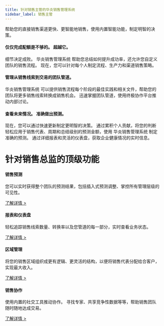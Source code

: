 ```yaml
---
title: 针对销售主管的华炎销售管理系统
sidebar_label: 销售主管
---
```


帮助您的直接销售渠道更快、更智能地销售，使用内置智能功能，制定明智的决策。

#### 仅仅完成配额是不够的。 超越它。

细节决定成败。 华炎销售管理系统 帮助您总结如何提升成功率，还允许您自定义团队的销售流程。 现在，您可以针对每个人制定流程、生产力和渠道销售策略。

#### 管理从销售线索到交易的团队管道。

华炎销售管理系统 可以提供销售流程每个阶段的最佳实践和相关文件，帮助您的团队将更多销售线索转换成销售机会。 迅速掌握团队管道，使用终极协作平台推动内部讨论。

#### 查看未来情况。 准确做出预测。

现在，您可以通过快速更新制定更明智的决策。 通过累积个人贡献，将您的判断轻松应用于销售代表、周期和总结级别的预测金额，使用 华炎销售管理系统 制定准确的预测。 通过详细报表和灵活的仪表盘，获取企业健康情况的实时信息。




# 针对销售总监的顶级功能

#### 销售预测

您可以实时获得整个团队的预测结果，包括插入式预测调整、掌控所有管理层级的可见性。

[了解详情 >](/sales/forecast)

#### 报表和仪表盘

轻松追踪销售线索数量、转换率以及您管道的每一部分，实时查看业务状态。

[了解详情 >](/sales/report)

#### 区域管理

将您的销售区域组织成更有逻辑、更灵活的结构，以便将销售代表分配给合客户，实现最大收入。

[了解详情 >]()

#### 销售协作

使用内置的社交工具推动协作。 寻找专家、共享竞争性数据等等，帮助销售团队随时随地达成交易。

[了解详情 >]()